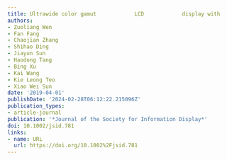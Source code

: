 ```yaml
---
title: Ultrawide color gamut            LCD            display with            CdSe/CdS            nanoplatelets
authors:
- Zuoliang Wen
- Fan Fang
- Chaojian Zhang
- Shihao Ding
- Jiayun Sun
- Haodong Tang
- Bing Xu
- Kai Wang
- Kie Leong Teo
- Xiao Wei Sun
date: '2019-04-01'
publishDate: '2024-02-28T06:12:22.215096Z'
publication_types:
- article-journal
publication: '*Journal of the Society for Information Display*'
doi: 10.1002/jsid.781
links:
- name: URL
  url: https://doi.org/10.1002%2Fjsid.781
---
```


